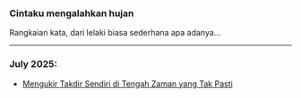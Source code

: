 ### Cintaku mengalahkan hujan

Rangkaian kata, dari lelaki biasa sederhana apa adanya...
_______________________________________________________________________________


### July 2025:



* [Mengukir Takdir Sendiri di Tengah Zaman yang Tak Pasti](https://ceviherdianinsight.github.io/Mengukir-Takdir-Sendiri-di-Tengah-Zaman-yang-Tak-Pasti/)










